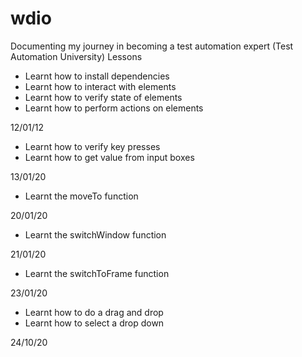 # wdio
Documenting my journey in becoming a test automation expert (Test Automation University)
Lessons 
- Learnt how to install dependencies 
- Learnt how to interact with elements
- Learnt how to verify state of elements 
- Learnt how to perform actions on elements

12/01/12 
- Learnt how to verify key presses 
- Learnt how to get value from input boxes

13/01/20
- Learnt the moveTo function 

20/01/20 
- Learnt the switchWindow function 

21/01/20 
- Learnt the switchToFrame function

23/01/20
- Learnt how to do a drag and drop
- Learnt how to select a drop down 

24/10/20 
